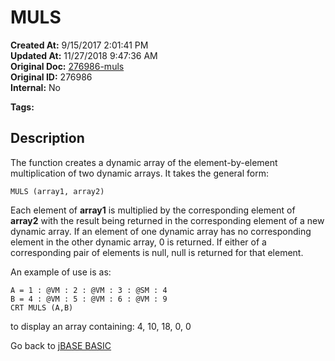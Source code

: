 # MULS

**Created At:** 9/15/2017 2:01:41 PM  
**Updated At:** 11/27/2018 9:47:36 AM  
**Original Doc:** [276986-muls](https://docs.jbase.com/36868-jbase-basic/276986-muls)  
**Original ID:** 276986  
**Internal:** No  

**Tags:**
<badge text='mathematical operations' vertical='middle' />
<badge text='dynamic arrays' vertical='middle' />

## Description

The function creates a dynamic array of the element-by-element multiplication of two dynamic arrays. It takes the general form:

```
MULS (array1, array2)
```

Each element of **array1** is multiplied by the corresponding element of **array2** with the result being returned in the corresponding element of a new dynamic array. If an element of one dynamic array has no corresponding element in the other dynamic array, 0 is returned. If either of a corresponding pair of elements is null, null is returned for that element.

An example of use is as:

```
A = 1 : @VM : 2 : @VM : 3 : @SM : 4
B = 4 : @VM : 5 : @VM : 6 : @VM : 9
CRT MULS (A,B)
```

to display an array containing: 4, 10, 18, 0, 0

Go back to [jBASE BASIC](./../README.md)
